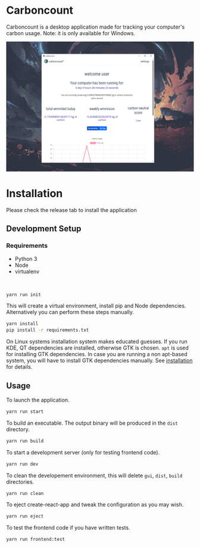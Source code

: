 # Carboncount

Carboncount is a desktop application made for tracking your computer's carbon usage. Note: it is only available for Windows.

![Thumbnail](assets/thumbnail.png)

# Installation

Please check the release tab to install the application

## Development Setup

### Requirements

- Python 3
- Node
- virtualenv

<br>

```bash
yarn run init
```

This will create a virtual environment, install pip and Node dependencies. Alternatively you can perform these steps manually.

```bash
yarn install
pip install -r requirements.txt
```

On Linux systems installation system makes educated guesses. If you run KDE, QT dependencies are installed, otherwise GTK is chosen. `apt` is used for installing GTK dependencies. In case you are running a non apt-based system, you will have to install GTK dependencies manually. See [installation](https://pywebview.flowrl.com/guide/installation.html) for details.

## Usage

To launch the application.

```bash
yarn run start
```

To build an executable. The output binary will be produced in the `dist` directory.

```bash
yarn run build
```

To start a development server (only for testing frontend code).

```bash
yarn run dev
```

To clean the developement environment, this will delete `gui`, `dist`, `build` directories.

```bash
yarn run clean
```

To eject create-react-app and tweak the configuration as you may wish.

```bash
yarn run eject
```

To test the frontend code if you have written tests.

```bash
yarn run frontend:test
```
